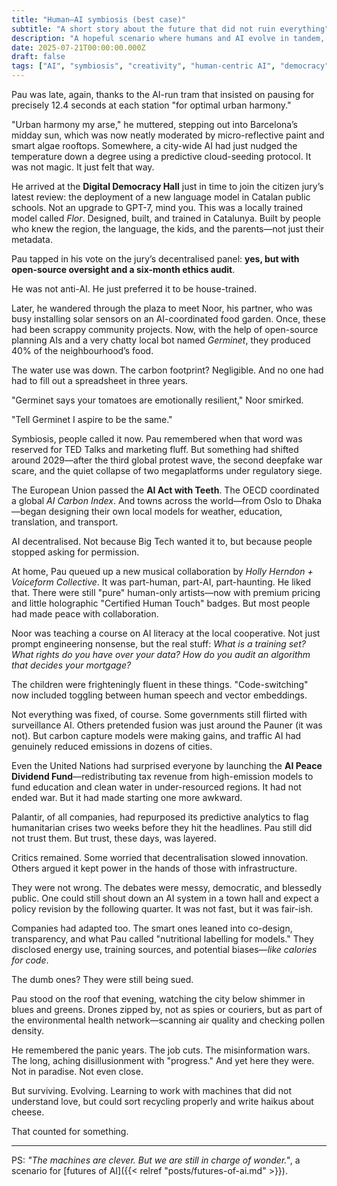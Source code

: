 ```yaml
---
title: "Human–AI symbiosis (best case)"
subtitle: "A short story about the future that did not ruin everything"
description: "A hopeful scenario where humans and AI evolve in tandem, supported by democratic oversight, ethical design, and creative partnerships. Utopian? Maybe. Possible? Just barely."
date: 2025-07-21T00:00:00.000Z
draft: false
tags: ["AI", "symbiosis", "creativity", "human-centric AI", "democracy", "tech optimism", "scenarios", "scenario planning", "best case"]
---
```


Pau was late, again, thanks to the AI-run tram that insisted on pausing for precisely 12.4 seconds at each station 
"for optimal urban harmony."

"Urban harmony my arse," he muttered, stepping out into Barcelona’s midday sun, which was now neatly moderated by micro-reflective paint and smart algae rooftops. Somewhere, a city-wide AI had just nudged the temperature down a degree using a predictive cloud-seeding protocol. It was not magic. It just felt that way.

He arrived at the **Digital Democracy Hall** just in time to join the citizen jury’s latest review: the deployment of 
a new language model in Catalan public schools. Not an upgrade to GPT-7, mind you. This was a locally trained model called *Flor*. Designed, built, and trained in Catalunya. Built by people who knew the region, the language, the kids, and the parents—not just their metadata.

Pau tapped in his vote on the jury’s decentralised panel: **yes, but with open-source oversight and a six-month ethics audit**.

He was not anti-AI. He just preferred it to be house-trained.

Later, he wandered through the plaza to meet Noor, his partner, who was busy installing solar sensors on an AI-coordinated food garden. Once, these had been scrappy community projects. Now, with the help of open-source planning AIs and a very chatty local bot named *Germinet*, they produced 40% of the neighbourhood’s food.

The water use was down. The carbon footprint? Negligible. And no one had had to fill out a spreadsheet in three years.

"Germinet says your tomatoes are emotionally resilient," Noor smirked.

"Tell Germinet I aspire to be the same."

Symbiosis, people called it now. Pau remembered when that word was reserved for TED Talks and marketing fluff. But something had shifted around 2029—after the third global protest wave, the second deepfake war scare, and the quiet collapse of two megaplatforms under regulatory siege.

The European Union passed the **AI Act with Teeth**. The OECD coordinated a global *AI Carbon Index*. And towns across the world—from Oslo to Dhaka—began designing their own local models for weather, education, translation, and transport.

AI decentralised. Not because Big Tech wanted it to, but because people stopped asking for permission.

At home, Pau queued up a new musical collaboration by *Holly Herndon + Voiceform Collective*. It was part-human, part-AI, part-haunting. He liked that. There were still "pure" human-only artists—now with premium pricing and little holographic "Certified Human Touch" badges. But most people had made peace with collaboration.

Noor was teaching a course on AI literacy at the local cooperative. Not just prompt engineering nonsense, but the real stuff: *What is a training set? What rights do you have over your data? How do you audit an algorithm that decides your mortgage?*

The children were frighteningly fluent in these things. "Code-switching" now included toggling between human speech and vector embeddings.

Not everything was fixed, of course. Some governments still flirted with surveillance AI. Others pretended fusion was just around the Pauner (it was not). But carbon capture models were making gains, and traffic AI had genuinely reduced emissions in dozens of cities.

Even the United Nations had surprised everyone by launching the **AI Peace Dividend Fund**—redistributing tax revenue from high-emission models to fund education and clean water in under-resourced regions. It had not ended war. But it had made starting one more awkward.

Palantir, of all companies, had repurposed its predictive analytics to flag humanitarian crises two weeks before they hit the headlines. Pau still did not trust them. But trust, these days, was layered.

Critics remained. Some worried that decentralisation slowed innovation. Others argued it kept power in the hands of those with infrastructure.

They were not wrong. The debates were messy, democratic, and blessedly public. One could still shout down an AI system in a town hall and expect a policy revision by the following quarter. It was not fast, but it was fair-ish.

Companies had adapted too. The smart ones leaned into co-design, transparency, and what Pau called "nutritional labelling for models." They disclosed energy use, training sources, and potential biases—*like calories for code*.

The dumb ones? They were still being sued.

Pau stood on the roof that evening, watching the city below shimmer in blues and greens. Drones zipped by, not as spies or couriers, but as part of the environmental health network—scanning air quality and checking pollen density.

He remembered the panic years. The job cuts. The misinformation wars. The long, aching disillusionment with "progress." And yet here they were. Not in paradise. Not even close.

But surviving. Evolving. Learning to work with machines that did not understand love, but could sort recycling properly and write haikus about cheese.

That counted for something.

---

PS: *"The machines are clever. But we are still in charge of wonder."*, a scenario for [futures of AI]({{< relref "posts/futures-of-ai.md" >}}).
